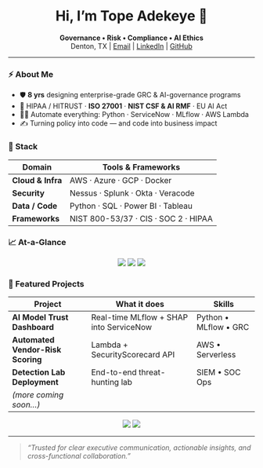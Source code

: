 <h1 align="center">Hi, I’m Tope Adekeye 👋</h1>

<p align="center">
  <b>Governance • Risk • Compliance • AI Ethics</b><br>
  Denton, TX&nbsp;|&nbsp;<a href="mailto:adekeyetopeaiexpert@gmail.com">Email</a>&nbsp;|&nbsp;<a href="https://www.linkedin.com/in/temitope-adekeye-001a04359/">LinkedIn</a>&nbsp;|&nbsp;<a href="https://github.com/Tope-Adekeye">GitHub</a>
</p>

---

### ⚡  About Me
- 🛡️ **8 yrs** designing enterprise-grade GRC & AI-governance programs  
- 🏥 HIPAA / HITRUST · **ISO 27001** · **NIST CSF & AI RMF** · EU AI Act  
- 🧑‍💻 Automate everything: Python · ServiceNow · MLflow · AWS Lambda  
- ✍️ Turning policy into code — and code into business impact  

### 🔧  Stack
| Domain | Tools & Frameworks |
|--------|--------------------|
| **Cloud & Infra** | AWS · Azure · GCP · Docker |
| **Security** | Nessus · Splunk · Okta · Veracode |
| **Data / Code** | Python · SQL · Power BI · Tableau |
| **Frameworks** | NIST 800-53/37 · CIS · SOC 2 · HIPAA |

### 📈  At-a-Glance
<p align="center">
  <img src="https://github-readme-stats.vercel.app/api?username=Tope-Adekeye&show_icons=true" />
  <img src="https://github-readme-streak-stats.herokuapp.com/?user=Tope-Adekeye" />
  <img src="https://visitor-badge.laobi.icu/badge?page_id=Tope-Adekeye.Tope-Adekeye" />
</p>

### 🚀  Featured Projects
| Project | What it does | Skills |
|---------|--------------|--------|
| **AI Model Trust Dashboard** | Real-time MLflow + SHAP into ServiceNow | Python • MLflow • GRC |
| **Automated Vendor-Risk Scoring** | Lambda + SecurityScorecard API | AWS • Serverless |
| **Detection Lab Deployment** | End-to-end threat-hunting lab | SIEM • SOC Ops |
| _(more coming soon…)_ |

<p align="center">
  <!-- These repo cards will render once the projects are imported -->
  <img src="https://github-readme-stats.vercel.app/api/pin/?username=Tope-Adekeye&repo=incident-response-playbooks" />
  <img src="https://github-readme-stats.vercel.app/api/pin/?username=Tope-Adekeye&repo=DetectionLab" />
</p>

---

> *“Trusted for clear executive communication, actionable insights, and cross-functional collaboration.”*
